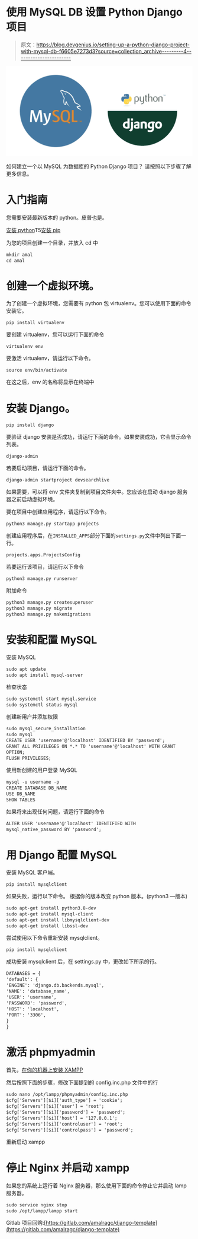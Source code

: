 # 使用 MySQL DB 设置 Python Django 项目

> 原文：<https://blog.devgenius.io/setting-up-a-python-django-project-with-mysql-db-f6605e7273d3?source=collection_archive---------4----------------------->

![](img/c039d931506fe382cb6d12cabe833ff9.png)

如何建立一个以 MySQL 为数据库的 Python Django 项目？
请按照以下步骤了解更多信息。

# 入门指南

您需要安装最新版本的 python。皮普也是。

[安装 python](https://docs.python-guide.org/starting/install3/linux/)T5[安装 pip](https://linuxize.com/post/how-to-install-pip-on-ubuntu-20.04/)

为您的项目创建一个目录，并放入 cd 中

```
mkdir amal
cd amal
```

# 创建一个虚拟环境。

为了创建一个虚拟环境，您需要有 python 包 virtualenv。您可以使用下面的命令安装它。

```
pip install virtualenv
```

要创建 virtualenv，您可以运行下面的命令

```
virtualenv env
```

要激活 virtualenv，请运行以下命令。

```
source env/bin/activate
```

在这之后，env 的名称将显示在终端中

# 安装 Django。

```
pip install django
```

要验证 django 安装是否成功，请运行下面的命令。如果安装成功，它会显示命令列表。

```
django-admin
```

若要启动项目，请运行下面的命令。

```
django-admin startproject devsearchlive
```

如果需要，可以将 env 文件夹复制到项目文件夹中。您应该在启动 django 服务器之前启动虚拟环境。

要在项目中创建应用程序，请运行以下命令。

```
python3 manage.py startapp projects
```

创建应用程序后，在`INSTALLED_APPS`部分下面的`settings.py`文件中列出下面一行。

```
projects.apps.ProjectsConfig
```

若要运行该项目，请运行以下命令

```
python3 manage.py runserver
```

附加命令

```
python3 manage.py createsuperuser
python3 manage.py migrate
python3 manage.py makemigrations
```

# 安装和配置 MySQL

安装 MySQL

```
sudo apt update
sudo apt install mysql-server
```

检查状态

```
sudo systemctl start mysql.service
sudo systemctl status mysql
```

创建新用户并添加权限

```
sudo mysql_secure_installation
sudo mysql
CREATE USER 'username'@'localhost' IDENTIFIED BY 'password';
GRANT ALL PRIVILEGES ON *.* TO 'username'@'localhost' WITH GRANT OPTION;
FLUSH PRIVILEGES;
```

使用新创建的用户登录 MySQL

```
mysql -u username -p
CREATE DATABASE DB_NAME
USE DB_NAME
SHOW TABLES
```

如果将来出现任何问题，请运行下面的命令

```
ALTER USER 'username'@'localhost' IDENTIFIED WITH mysql_native_password BY 'password';
```

# 用 Django 配置 MySQL

安装 MySQL 客户端。

```
pip install mysqlclient
```

如果失败，运行以下命令。
根据你的版本改变 python 版本。(python3 —版本)

```
sudo apt-get install python3.8-dev
sudo apt-get install mysql-client
sudo apt-get install libmysqlclient-dev
sudo apt-get install libssl-dev
```

尝试使用以下命令重新安装 mysqlclient。

```
pip install mysqlclient
```

成功安装 mysqlclient 后，在 settings.py 中，更改如下所示的行。

```
DATABASES = {
'default': {
'ENGINE': 'django.db.backends.mysql',
'NAME': 'database_name',
'USER': 'username',
'PASSWORD': 'password',
'HOST': 'localhost',
'PORT': '3306',
}
}
```

# 激活 phpmyadmin

首先，[在你的机器上安装 XAMPP](https://vitux.com/ubuntu-xampp/)

然后按照下面的步骤，修改下面提到的 config.inc.php 文件中的行

```
sudo nano /opt/lampp/phpmyadmin/config.inc.php
$cfg['Servers'][$i]['auth_type'] = 'cookie';
$cfg['Servers'][$i]['user'] = 'root';
$cfg['Servers'][$i]['password'] = 'password';
$cfg['Servers'][$i]['host'] = '127.0.0.1';
$cfg['Servers'][$i]['controluser'] = 'root';
$cfg['Servers'][$i]['controlpass'] = 'password';
```

重新启动 xampp

# 停止 Nginx 并启动 xampp

如果您的系统上运行着 Nginx 服务器，那么使用下面的命令停止它并启动 lamp 服务器。

```
sudo service nginx stop
sudo /opt/lampp/lampp start
```

Gitlab 项目回购:[https://gitlab.com/amalragc/django-template](https://gitlab.com/amalragc/django-template)